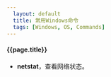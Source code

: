 ```yaml
---
  layout: default
  title: 常用Windows命令
  tags: [Windows, OS, Commands]
---
```


#### {{page.title}}

+ __netstat__，查看网络状态。
